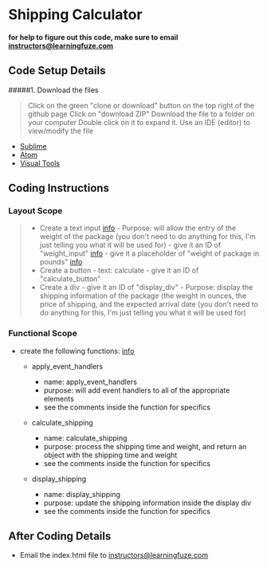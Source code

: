 # Shipping Calculator
#### for help to figure out this code, make sure to email <a href="mailto:instructors@learningfuze.com" target="_blank">instructors@learningfuze.com</a>

## Code Setup Details

#####1. Download the files
> Click on the green "clone or download" button on the top right of the github page
> Click on "download ZIP"
> Download the file to a folder on your computer
> Double click on it to expand it.
> Use an IDE (editor) to view/modify the file
- <a href="https://sublimetext.com/2" target="_blank">Sublime</a>
- <a href="https://atom.io/" target="_blank">Atom</a>
- <a href="https://www.visualstudio.com/free-developer-offers/" target="_blank">Visual Tools</a>

## Coding Instructions

### Layout Scope
>- Create a text input <a href="http://www.w3schools.com/tags/tag_input.asp" target="_blank">info</a>
    - Purpose: will allow the entry of the weight of the package (you don't need to do anything for this, I'm just telling you what it will be used for)
    - give it an ID of "weight_input" <a href="http://www.w3schools.com/tags/att_global_id.asp" target="_blank">info</a>
    - give it a placeholder of "weight of package in pounds" <a href="http://www.w3schools.com/tags/att_input_placeholder.asp" target="_blank">info</a>
> - Create a button
    - text: calculate
    - give it an ID of "calculate_button"
> - Create a div
    - give it an ID of "display_div"
    - Purpose: display the shipping information of the package (the weight in ounces, the price of shipping, and the expected arrival date (you don't need to do anything for this, I'm just telling you what it will be used for)

### Functional Scope
- create the following functions: <a href="http://www.w3schools.com/js/js_functions.asp" target="_blank">info</a>
    - apply_event_handlers
      - name: apply_event_handlers
      - purpose: will add event handlers to all of the appropriate elements
      - see the comments inside the function for specifics
 
    - calculate_shipping
      - name: calculate_shipping
      - purpose: process the shipping time and weight, and return an object with the shipping time and weight
      - see the comments inside the function for specifics

          
    - display_shipping
      - name: display_shipping
      - purpose: update the shipping information inside the display div
      - see the comments inside the function for specifics

## After Coding Details

- Email the index.html file to instructors@learningfuze.com
